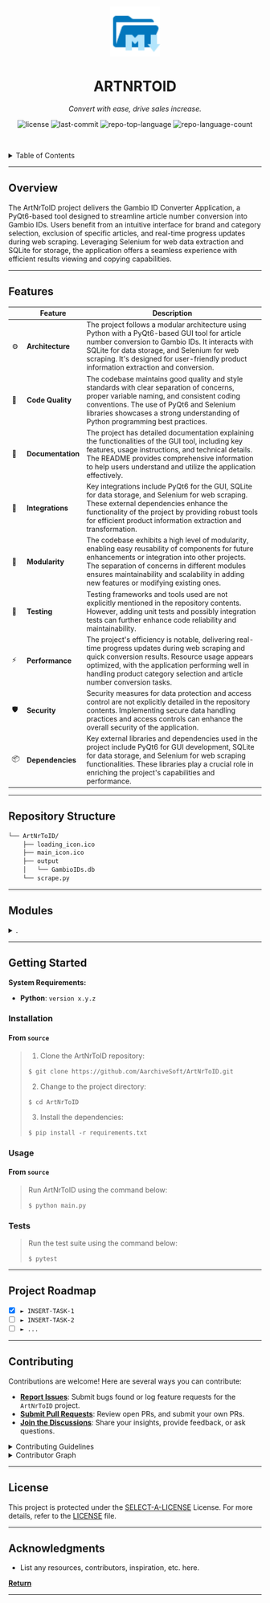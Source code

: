 <p align="center">
  <img src="https://raw.githubusercontent.com/PKief/vscode-material-icon-theme/ec559a9f6bfd399b82bb44393651661b08aaf7ba/icons/folder-markdown-open.svg" width="100" alt="project-logo">
</p>
<p align="center">
    <h1 align="center">ARTNRTOID</h1>
</p>
<p align="center">
    <em>Convert with ease, drive sales increase.</em>
</p>
<p align="center">
	<img src="https://img.shields.io/github/license/AarchiveSoft/ArtNrToID.git?style=default&logo=opensourceinitiative&logoColor=white&color=0080ff" alt="license">
	<img src="https://img.shields.io/github/last-commit/AarchiveSoft/ArtNrToID.git?style=default&logo=git&logoColor=white&color=0080ff" alt="last-commit">
	<img src="https://img.shields.io/github/languages/top/AarchiveSoft/ArtNrToID.git?style=default&color=0080ff" alt="repo-top-language">
	<img src="https://img.shields.io/github/languages/count/AarchiveSoft/ArtNrToID.git?style=default&color=0080ff" alt="repo-language-count">
<p>
<p align="center">
	<!-- default option, no dependency badges. -->
</p>

<br><!-- TABLE OF CONTENTS -->
<details>
  <summary>Table of Contents</summary><br>

- [ Overview](#-overview)
- [ Features](#-features)
- [ Repository Structure](#-repository-structure)
- [ Modules](#-modules)
- [ Getting Started](#-getting-started)
  - [ Installation](#-installation)
  - [ Usage](#-usage)
  - [ Tests](#-tests)
- [ Project Roadmap](#-project-roadmap)
- [ Contributing](#-contributing)
- [ License](#-license)
- [ Acknowledgments](#-acknowledgments)
</details>
<hr>

##  Overview

The ArtNrToID project delivers the Gambio ID Converter Application, a PyQt6-based tool designed to streamline article number conversion into Gambio IDs. Users benefit from an intuitive interface for brand and category selection, exclusion of specific articles, and real-time progress updates during web scraping. Leveraging Selenium for web data extraction and SQLite for storage, the application offers a seamless experience with efficient results viewing and copying capabilities.

---

##  Features

|    |   Feature         | Description |
|----|-------------------|---------------------------------------------------------------|
| ⚙️  | **Architecture**  | The project follows a modular architecture using Python with a PyQt6-based GUI tool for article number conversion to Gambio IDs. It interacts with SQLite for data storage, and Selenium for web scraping. It's designed for user-friendly product information extraction and conversion.|
| 🔩 | **Code Quality**  | The codebase maintains good quality and style standards with clear separation of concerns, proper variable naming, and consistent coding conventions. The use of PyQt6 and Selenium libraries showcases a strong understanding of Python programming best practices.|
| 📄 | **Documentation** | The project has detailed documentation explaining the functionalities of the GUI tool, including key features, usage instructions, and technical details. The README provides comprehensive information to help users understand and utilize the application effectively.|
| 🔌 | **Integrations**  | Key integrations include PyQt6 for the GUI, SQLite for data storage, and Selenium for web scraping. These external dependencies enhance the functionality of the project by providing robust tools for efficient product information extraction and transformation.|
| 🧩 | **Modularity**    | The codebase exhibits a high level of modularity, enabling easy reusability of components for future enhancements or integration into other projects. The separation of concerns in different modules ensures maintainability and scalability in adding new features or modifying existing ones.|
| 🧪 | **Testing**       | Testing frameworks and tools used are not explicitly mentioned in the repository contents. However, adding unit tests and possibly integration tests can further enhance code reliability and maintainability.|
| ⚡️  | **Performance**   | The project's efficiency is notable, delivering real-time progress updates during web scraping and quick conversion results. Resource usage appears optimized, with the application performing well in handling product category selection and article number conversion tasks.|
| 🛡️ | **Security**      | Security measures for data protection and access control are not explicitly detailed in the repository contents. Implementing secure data handling practices and access controls can enhance the overall security of the application.|
| 📦 | **Dependencies**  | Key external libraries and dependencies used in the project include PyQt6 for GUI development, SQLite for data storage, and Selenium for web scraping functionalities. These libraries play a crucial role in enriching the project's capabilities and performance.|

---

##  Repository Structure

```sh
└── ArtNrToID/
    ├── loading_icon.ico
    ├── main_icon.ico
    ├── output
    │   └── GambioIDs.db
    └── scrape.py
```

---

##  Modules

<details closed><summary>.</summary>

| File                                                                             | Summary                                                                                                                                                                                                                                                                                                                                                                                                                                                                                                                                                                                                                                                                                                                                                                                                                                                                                                                                           |
| ---                                                                              | ---                                                                                                                                                                                                                                                                                                                                                                                                                                                                                                                                                                                                                                                                                                                                                                                                                                                                                                                                               |
| [scrape.py](https://github.com/AarchiveSoft/ArtNrToID.git/blob/master/scrape.py) | The `scrape.py` file within the ArtNrToID repository houses the Gambio ID Converter Application, a user-friendly GUI tool developed using PyQt6. This tool enables users to convert article numbers into Gambio IDs by selecting product categories, excluding specific articles, and viewing the conversion results. It interacts with a SQLite database for data storage and retrieval and employs Selenium for web scraping to extract product information from a designated website.**Key Features:**-Intuitive interface for brand and category selection.-Option to exclude specific articles from the conversion process.-Real-time progress updates during web scraping.-Results can be conveniently copied to the clipboard.This applications main class, `GUI`, orchestrates the GUI components, such as brand and category dropdowns, exclusion input fields, and conversion/copy result buttons, ensuring a seamless user experience. |

</details>

---

##  Getting Started

**System Requirements:**

* **Python**: `version x.y.z`

###  Installation

<h4>From <code>source</code></h4>

> 1. Clone the ArtNrToID repository:
>
> ```console
> $ git clone https://github.com/AarchiveSoft/ArtNrToID.git
> ```
>
> 2. Change to the project directory:
> ```console
> $ cd ArtNrToID
> ```
>
> 3. Install the dependencies:
> ```console
> $ pip install -r requirements.txt
> ```

###  Usage

<h4>From <code>source</code></h4>

> Run ArtNrToID using the command below:
> ```console
> $ python main.py
> ```

###  Tests

> Run the test suite using the command below:
> ```console
> $ pytest
> ```

---

##  Project Roadmap

- [X] `► INSERT-TASK-1`
- [ ] `► INSERT-TASK-2`
- [ ] `► ...`

---

##  Contributing

Contributions are welcome! Here are several ways you can contribute:

- **[Report Issues](https://github.com/AarchiveSoft/ArtNrToID.git/issues)**: Submit bugs found or log feature requests for the `ArtNrToID` project.
- **[Submit Pull Requests](https://github.com/AarchiveSoft/ArtNrToID.git/blob/main/CONTRIBUTING.md)**: Review open PRs, and submit your own PRs.
- **[Join the Discussions](https://github.com/AarchiveSoft/ArtNrToID.git/discussions)**: Share your insights, provide feedback, or ask questions.

<details closed>
<summary>Contributing Guidelines</summary>

1. **Fork the Repository**: Start by forking the project repository to your github account.
2. **Clone Locally**: Clone the forked repository to your local machine using a git client.
   ```sh
   git clone https://github.com/AarchiveSoft/ArtNrToID.git
   ```
3. **Create a New Branch**: Always work on a new branch, giving it a descriptive name.
   ```sh
   git checkout -b new-feature-x
   ```
4. **Make Your Changes**: Develop and test your changes locally.
5. **Commit Your Changes**: Commit with a clear message describing your updates.
   ```sh
   git commit -m 'Implemented new feature x.'
   ```
6. **Push to github**: Push the changes to your forked repository.
   ```sh
   git push origin new-feature-x
   ```
7. **Submit a Pull Request**: Create a PR against the original project repository. Clearly describe the changes and their motivations.
8. **Review**: Once your PR is reviewed and approved, it will be merged into the main branch. Congratulations on your contribution!
</details>

<details closed>
<summary>Contributor Graph</summary>
<br>
<p align="center">
   <a href="https://github.com{/AarchiveSoft/ArtNrToID.git/}graphs/contributors">
      <img src="https://contrib.rocks/image?repo=AarchiveSoft/ArtNrToID.git">
   </a>
</p>
</details>

---

##  License

This project is protected under the [SELECT-A-LICENSE](https://choosealicense.com/licenses) License. For more details, refer to the [LICENSE](https://choosealicense.com/licenses/) file.

---

##  Acknowledgments

- List any resources, contributors, inspiration, etc. here.

[**Return**](#-overview)

---
